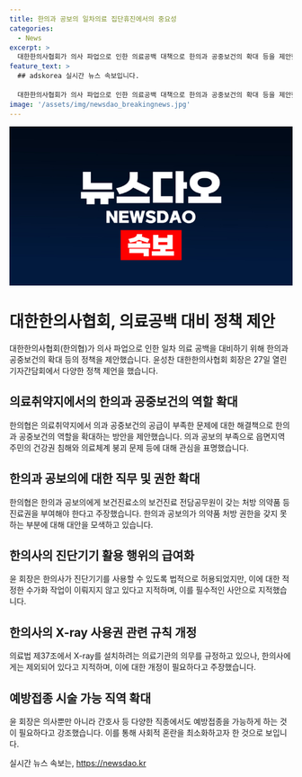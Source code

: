 ```yaml
---
title: 한의과 공보의 일차의료 집단휴진에서의 중요성
categories:
  - News
excerpt: >
  대한한의사협회가 의사 파업으로 인한 의료공백 대책으로 한의과 공중보건의 확대 등을 제안했다. 윤성찬 회장은 한의사의 역할 확대가 필요하며, 의료취약지를 위해 한의과 공보의 역할을 강조했다. 한의사의 진단기기 사용과 X-ray 사용권 관련 규칙 개정, 예방접종 직업 확대 등을 촉구하며 의료취약지의 의료체계 붕괴 문제를 경고했다. 한의사들이 늘어난 역할을 수행하고 의료공백을 최소화하기 위해 정부에 정책을 제안했다.
feature_text: >
  ## adskorea 실시간 뉴스 속보입니다.

  대한한의사협회가 의사 파업으로 인한 의료공백 대책으로 한의과 공중보건의 확대 등을 제안했다. 윤성찬 회장은 한의사의 역할 확대가 필요하며, 의료취약지를 위해 한의과 공보의 역할을 강조했다. 한의사의 진단기기 사용과 X-ray 사용권 관련 규칙 개정, 예방접종 직업 확대 등을 촉구하며 의료취약지의 의료체계 붕괴 문제를 경고했다. 한의사들이 늘어난 역할을 수행하고 의료공백을 최소화하기 위해 정부에 정책을 제안했다.
image: '/assets/img/newsdao_breakingnews.jpg'
---
```


<p><img src="/assets/img/newsdao_breakingnews.jpg" alt="adskorea 속보" /></p>

<h1>대한한의사협회, 의료공백 대비 정책 제안</h1>

<p data-ke-size="size16">대한한의사협회(한의협)가 의사 파업으로 인한 일차 의료 공백을 대비하기 위해 한의과 공중보건의 확대 등의 정책을 제안했습니다. 윤성찬 대한한의사협회 회장은 27일 열린 기자간담회에서 다양한 정책 제언을 했습니다.</p>

<h2>의료취약지에서의 한의과 공중보건의 역할 확대</h2>

<p data-ke-size="size16">한의협은 의료취약지에서 의과 공중보건의 공급이 부족한 문제에 대한 해결책으로 한의과 공중보건의 역할을 확대하는 방안을 제안했습니다. 의과 공보의 부족으로 읍면지역 주민의 건강권 침해와 의료체계 붕괴 문제 등에 대해 관심을 표명했습니다.</p>

<h2>한의과 공보의에 대한 직무 및 권한 확대</h2>

<p data-ke-size="size16">한의협은 한의과 공보의에게 보건진료소의 보건진료 전담공무원이 갖는 처방 의약품 등 진료권을 부여해야 한다고 주장했습니다. 한의과 공보의가 의약품 처방 권한을 갖지 못하는 부분에 대해 대안을 모색하고 있습니다.</p>

<h2>한의사의 진단기기 활용 행위의 급여화</h2>

<p data-ke-size="size16">윤 회장은 한의사가 진단기기를 사용할 수 있도록 법적으로 허용되었지만, 이에 대한 적정한 수가화 작업이 이뤄지지 않고 있다고 지적하며, 이를 필수적인 사안으로 지적했습니다.</p>

<h2>한의사의 X-ray 사용권 관련 규칙 개정</h2>

<p data-ke-size="size16">의료법 제37조에서 X-ray를 설치하려는 의료기관의 의무를 규정하고 있으나, 한의사에게는 제외되어 있다고 지적하며, 이에 대한 개정이 필요하다고 주장했습니다.</p>

<h2>예방접종 시술 가능 직역 확대</h2>

<p data-ke-size="size16">윤 회장은 의사뿐만 아니라 간호사 등 다양한 직종에서도 예방접종을 가능하게 하는 것이 필요하다고 강조했습니다. 이를 통해 사회적 혼란을 최소화하고자 한 것으로 보입니다.</p>
실시간 뉴스 속보는, <a href="https://newsdao.kr" rel="dofollow">https://newsdao.kr</a>


